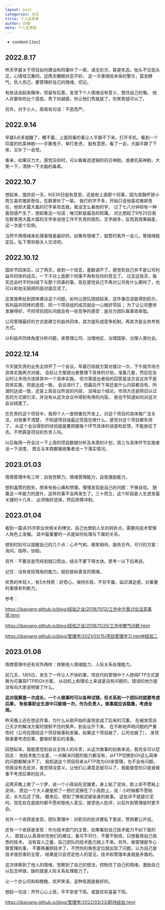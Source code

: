 ```yaml
---
layout: post
categories: 水花
title: 个人反思录
author: 白楊
meta: 个人反思录
---
```

* content
{:toc}
  
## 2022.8.17

昨天早晨关于项目如何建设和同事吵了一架，语无伦次，甚是失态。抬头不见低头见，心情怪沉重的。这两天睡眠状态不好。
这一次事情给未来的警示，莫发脾气，伤人伤己，要管理好自己的情绪，切记。

有些话说起来痛快，但留有后患，发泄下个人情绪没有意义，管住自己的嘴。
他人非要和你比个高低，秀下优越感，你让他们秀就是了，你笑笑就可以了。

另外，对于小人，周易有句话：不恶而严。

## 2022.9.14

早晨5点多就醒了，睡不着，上面同事的事让人平静不下来，打开手机，看到一个印度的抗英神剧——手撕鬼子、单打老虎，
挺有意思，看了一会，大脑平静了下来，又补了一会觉。

看来，如果压力大，感觉压抑时，可以看看违逻辑的抗日神剧，或者抗英神剧，大笑一下，清除一下大脑的毒素。

## 2022.10.7

想起来，国庆前一天，9月30日挺有意思，还是和上面那个同事，因为其胸怀狭小而又喜欢推卸责任，在群里吵了一架。
我打的字不多，开始只说他喜欢推卸责任，他却大篇大篇的打字来攻击我，我没怎么看他的字。
过了七八分钟却有一种喜悦感产生了，想起鲁迅一句话：唯沉默是最高的轻蔑。
对比想起了9月20日我在群里用大篇大篇的文字来说他工作不负责的情形。文字越多，反而其效果越差，这一次是个实例。

当然不用情绪来处理事情是最好的，如果有情绪了，就暂时离开一会儿，等情绪稳定后，私下里和相关人交流吧。

## 2022.10.12

国庆节回来后，过了两天，收到一个信息，基数调不了。感觉到自己并不是公司利益共同体的成员，一下子对上面那个同事不再有任何的意见了。
过去这些天，每天还会时不时纠结下与那个同事的事，现在感觉自己不再对公司有什么期待了，也可以和他无隔阂的面对面交流了。

这里就牵扯到团体建设这个问题，如何让团队团结起来，这件事应该能得到启示。
有利益共同体的感受，同一个项目组的成员就会一心做好项目；
为了让公司整体发展得好，不同项目团队间就会有一些竞争的感受：是对方团队做事效率低。

公司管理最好的方式是建立利益共同体，其次是形成竞争机制，再其次是业务考核方式。

以利益共同体角度分析问题，来管理公司、治理地区、治理国家、治理人类社会。

## 2022.12.14

今天就负责的业务主持开了一个会议，早晨已经就方案对接过一次，下午就市场方具体实施再次对接。
会前让方案提出者整理下具体的计划，准备几套，然后在会议时让市场方选择其中一个具体实施，
但方案提出者给的回答是该次会议并不是具体实施，而是达成一致。
会议进行了，但最后开下来还是什么内容都没有，所谓的达成一致，还是上周会议所说的内容，
没得出个结论。市场方还是照旧以过去的方式做引流，并没有从这次会议中得到有用的内容。
我也不知道如何对这次会议结尾了。

在负责的这个项目中，我把个人一直侧重在开发上，对这个项目的具体推广没关注，对效果不清楚，
不知道项目组最近究竟在做什么，感觉对这个项目都失控了。
从这个会议得到的经验就是要把握每个环节具体的进度和反馈，不能放任下去，不然算是项目的负责人吗。

以后每周一开会过一下上周的项目数据分析及本周的计划，周三与具体环节实施者谈一下进度，
周五与本周数据收集者谈一下落实情况。

## 2023.01.03

情商管理中有三样：自我觉察力，情绪管理能力，自我激励能力。

想到晶赞的损失，想来有些心痛和愤慨，慢慢发现是自己的问题：不够自信。
随着这一年能力的提升，这样的事不会再发生了。三十而立，这个阶段是人生迸发最关键的十几年，
必须做好选择，然后拼搏冲刺。

## 2023.01.04

看到一篇讲35岁职业坎相关的博文，自己也想到人生的转折点，需要向技术管理人角色上发展。
其中最重要的一点是如何处理与下属的关系，

想到时刻可以提醒自己的几个点：心平气和，微笑相待，服务合作。可行的方案：询问，指导，协助。

另外：不要总是凭经验脱口而出，结论不要下得太快，思考一以下后再说。

记住：没有收拾残局的能力，就别放纵善变的情绪。

优秀的年轻人，有5大特质：好奇心，保持乐观，不甘平庸，延迟满足感，对重要的事情有判断力。

参考：

<https://ibaiyang.github.io/blog/经验之谈/2018/11/12/工作中方案讨论注意事项.html>

<https://ibaiyang.github.io/blog/经验之谈/2018/11/20/工作中脾气问题.html>

<https://ibaiyang.github.io/blog/管理学/2021/03/15/项目管理学习.html#经验二>

## 2023.01.08

情商管理中还有另外两样：体察他人情绪能力、人际关系处理能力。

前几天，1月5日，发生了一件让人不快的事，项目代码管理中个人把纯FTP方式更换为可兼容FTP的Git方案，
从动机上和理论上来说是没有问题的，错误的地方是没有向大家说明做了什么。

**这对我算是一次成长，一个人做事时可以各种试错，但关系到一个团队时就要考虑后果，
有些事职业生涯中只能错一次，作为负责人，做事就应该稳重，考虑全局。**

昨天晚上还在想这件事，为什么从刚开始的喜悦变成了后来的沉重。
在被发现自己天才的解决方案时按耐不住的笑声，到会议开下来，
在不断地声明问题的严重性时（公司在围绕这个项目做事和发展，如果这个项目崩了，公司也崩了），
发现做事要考虑后果，要做好善后的准备。

回想起来，我能感觉到会议主持人的斥责，从这次做事的初衷来说，我完全可以怼回去：
他技术能力太差，一点解决问题的能力都没有，从FTP切换到Git这么简单的问题都解决不了。
我知道这个项目将来从FTP改为Git来管理，也不会有问题。
但我没有去反对，我觉得没意义，让他们心满意足就可以了，我能接受的只是我做事不考虑后果的批评。

这两天晚上做了一个梦，说一个小孩站在泥塘里，身上粘了泥块，脸上却不愿粘上泥块，
旁边一个大人硬是抓了一把烂泥擦在了小孩脸上，说：小时候都不愿粘泥，长大后还了得。
醒来后，想到了佛祖泥塑金身的故事。
这批评不就是烂泥吗，现在处在底层时都不愿听取他人意见、接受他人批评，以后升到管理层时更不会。

另外一个收获是发现，团队管理中：对职员的批评要私下里说，赞扬要公开说。

还有一个收获是发现：作为技术部门的主管，如果看到自己技术能力不如下面的人，
那就认认真真听完他们的建议，看可不可行，不要不耐烦，只想着用自己熟悉的技术。
没有容人之量，自己团队的技术能力就上不来。另外，做管理就专心做管理的事，
不要再兼顾技术了，不然你的角色定位就出现了问题，认为自己是技术很厉害的主管，
结果是只会否定他人的意见，技术和管理本身就是矛盾的。

这次体察到了他人的情绪，觉察到了自己的想法，控制住了自己的情绪，激励自己以后怎样做，缺的就是人际关系处理能力了。

让一个办公司和和睦睦，欢声笑语，这种氛围是极好的。

想起一句话：开开心心上班，平平安安下班。或是欢欢喜喜下班。

<https://ibaiyang.github.io/blog/管理学/2022/03/23/职场经验.html>



